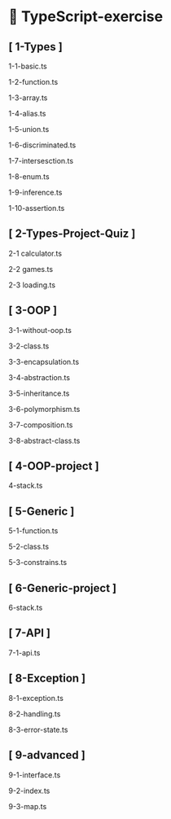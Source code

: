 # 🚩 TypeScript-exercise

## [ 1-Types ]

1-1-basic.ts

1-2-function.ts

1-3-array.ts

1-4-alias.ts

1-5-union.ts

1-6-discriminated.ts

1-7-intersesction.ts

1-8-enum.ts

1-9-inference.ts

1-10-assertion.ts

## [ 2-Types-Project-Quiz ]

2-1 calculator.ts

2-2 games.ts

2-3 loading.ts

## [ 3-OOP ]

3-1-without-oop.ts

3-2-class.ts

3-3-encapsulation.ts

3-4-abstraction.ts

3-5-inheritance.ts

3-6-polymorphism.ts

3-7-composition.ts

3-8-abstract-class.ts

## [ 4-OOP-project ]

4-stack.ts

## [ 5-Generic ]

5-1-function.ts

5-2-class.ts

5-3-constrains.ts

## [ 6-Generic-project ]

6-stack.ts

## [ 7-API ]

7-1-api.ts

## [ 8-Exception ]

8-1-exception.ts

8-2-handling.ts

8-3-error-state.ts

## [ 9-advanced ]

9-1-interface.ts

9-2-index.ts

9-3-map.ts
